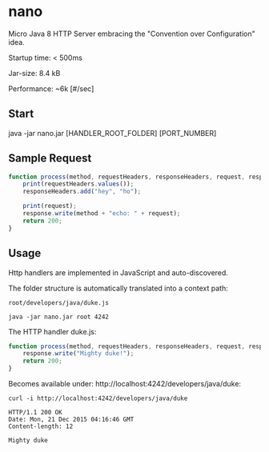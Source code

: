 # nano
Micro Java 8 HTTP Server embracing the "Convention over Configuration" idea.

Startup time: < 500ms

Jar-size: 8.4 kB

Performance: ~6k [#/sec]

## Start

java -jar nano.jar [HANDLER_ROOT_FOLDER] [PORT_NUMBER]

## Sample Request

```javascript
function process(method, requestHeaders, responseHeaders, request, response) {
    print(requestHeaders.values());
    responseHeaders.add("hey", "ho");

    print(request);
    response.write(method + "echo: " + request);
    return 200;
}
```

## Usage

Http handlers are implemented in JavaScript and auto-discovered.

The folder structure is automatically translated into a context path:
```
root/developers/java/duke.js

java -jar nano.jar root 4242
```

The HTTP handler duke.js:

```javascript
function process(method, requestHeaders, responseHeaders, request, response) {
    response.write("Mighty duke!");
    return 200;
}
```

Becomes available under: http://localhost:4242/developers/java/duke:

```
curl -i http://localhost:4242/developers/java/duke

HTTP/1.1 200 OK
Date: Mon, 21 Dec 2015 04:16:46 GMT
Content-length: 12

Mighty duke
```



